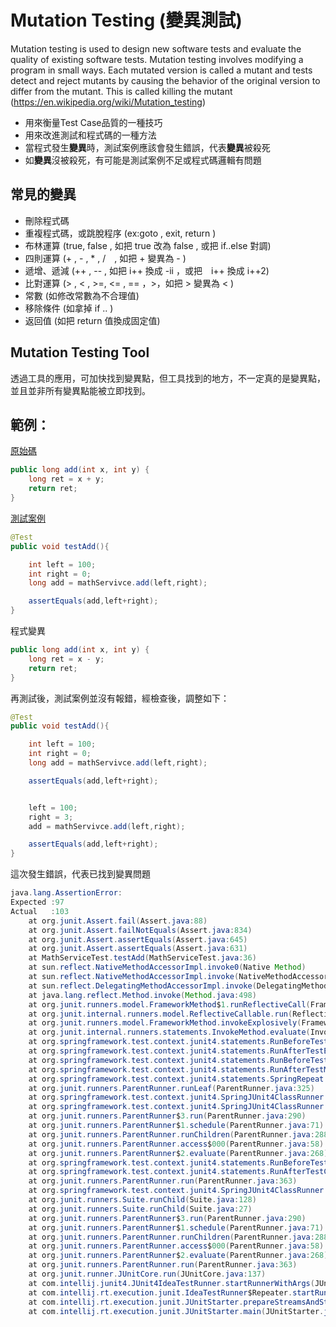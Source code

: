 # Mutation Testing (變異測試)
Mutation testing is used to design new software tests and evaluate the quality of existing software tests. Mutation testing involves modifying a program in small ways. Each mutated version is called a mutant and tests detect and reject mutants by causing the behavior of the original version to differ from the mutant. This is called killing the mutant
(https://en.wikipedia.org/wiki/Mutation_testing) 
    
- 用來衡量Test Case品質的一種技巧
- 用來改進測試和程式碼的一種方法
- 當程式發生**變異**時，測試案例應該會發生錯誤，代表**變異**被殺死
- 如**變異**沒被殺死，有可能是測試案例不足或程式碼邏輯有問題


## 常見的變異
- 刪除程式碼
- 重複程式碼，或跳脫程序 (ex:goto , exit, return )
- 布林運算 (true, false , 如把 true 改為 false , 或把 if..else 對調)
- 四則運算 (+ , - , * , /　, 如把 + 變異為 - )
- 遞增、遞減 (++ , -- , 如把 i++ 換成 -ii ，或把　i++ 換成 i++2)
- 比對運算 (> , < , >=, <= , == ，>，如把 > 變異為 < )
- 常數 (如修改常數為不合理值)
- 移除條件 (如拿掉 if .. )
- 返回值 (如把 return 值換成固定值)

## Mutation Testing Tool
透過工具的應用，可加快找到變異點，但工具找到的地方，不一定真的是變異點，並且並非所有變異點能被立即找到。

## 範例：

[原始碼](src/main/java/tw/noah/mutaion/testing/example/service/impl/MathServivceImpl.java)
```java
public long add(int x, int y) {
	long ret = x + y;
	return ret;
}
```
[測試案例](src/test/java/tw/noah/mutaion/testing/example/service/test/MathServiceTest.java)
```java
@Test
public void testAdd(){

	int left = 100;
	int right = 0;
	long add = mathServivce.add(left,right);

	assertEquals(add,left+right);
}
```
程式變異
```java
public long add(int x, int y) {
	long ret = x - y;
	return ret;
}
```
再測試後，測試案例並沒有報錯，經檢查後，調整如下：
```java
@Test
public void testAdd(){

	int left = 100;
	int right = 0;
	long add = mathServivce.add(left,right);

	assertEquals(add,left+right);


	left = 100;
	right = 3;
	add = mathServivce.add(left,right);

	assertEquals(add,left+right);
}
```
這次發生錯誤，代表已找到變異問題
```java
java.lang.AssertionError: 
Expected :97
Actual   :103
	at org.junit.Assert.fail(Assert.java:88)
	at org.junit.Assert.failNotEquals(Assert.java:834)
	at org.junit.Assert.assertEquals(Assert.java:645)
	at org.junit.Assert.assertEquals(Assert.java:631)
	at MathServiceTest.testAdd(MathServiceTest.java:36)
	at sun.reflect.NativeMethodAccessorImpl.invoke0(Native Method)
	at sun.reflect.NativeMethodAccessorImpl.invoke(NativeMethodAccessorImpl.java:62)
	at sun.reflect.DelegatingMethodAccessorImpl.invoke(DelegatingMethodAccessorImpl.java:43)
	at java.lang.reflect.Method.invoke(Method.java:498)
	at org.junit.runners.model.FrameworkMethod$1.runReflectiveCall(FrameworkMethod.java:50)
	at org.junit.internal.runners.model.ReflectiveCallable.run(ReflectiveCallable.java:12)
	at org.junit.runners.model.FrameworkMethod.invokeExplosively(FrameworkMethod.java:47)
	at org.junit.internal.runners.statements.InvokeMethod.evaluate(InvokeMethod.java:17)
	at org.springframework.test.context.junit4.statements.RunBeforeTestExecutionCallbacks.evaluate(RunBeforeTestExecutionCallbacks.java:73)
	at org.springframework.test.context.junit4.statements.RunAfterTestExecutionCallbacks.evaluate(RunAfterTestExecutionCallbacks.java:83)
	at org.springframework.test.context.junit4.statements.RunBeforeTestMethodCallbacks.evaluate(RunBeforeTestMethodCallbacks.java:75)
	at org.springframework.test.context.junit4.statements.RunAfterTestMethodCallbacks.evaluate(RunAfterTestMethodCallbacks.java:86)
	at org.springframework.test.context.junit4.statements.SpringRepeat.evaluate(SpringRepeat.java:84)
	at org.junit.runners.ParentRunner.runLeaf(ParentRunner.java:325)
	at org.springframework.test.context.junit4.SpringJUnit4ClassRunner.runChild(SpringJUnit4ClassRunner.java:251)
	at org.springframework.test.context.junit4.SpringJUnit4ClassRunner.runChild(SpringJUnit4ClassRunner.java:97)
	at org.junit.runners.ParentRunner$3.run(ParentRunner.java:290)
	at org.junit.runners.ParentRunner$1.schedule(ParentRunner.java:71)
	at org.junit.runners.ParentRunner.runChildren(ParentRunner.java:288)
	at org.junit.runners.ParentRunner.access$000(ParentRunner.java:58)
	at org.junit.runners.ParentRunner$2.evaluate(ParentRunner.java:268)
	at org.springframework.test.context.junit4.statements.RunBeforeTestClassCallbacks.evaluate(RunBeforeTestClassCallbacks.java:61)
	at org.springframework.test.context.junit4.statements.RunAfterTestClassCallbacks.evaluate(RunAfterTestClassCallbacks.java:70)
	at org.junit.runners.ParentRunner.run(ParentRunner.java:363)
	at org.springframework.test.context.junit4.SpringJUnit4ClassRunner.run(SpringJUnit4ClassRunner.java:190)
	at org.junit.runners.Suite.runChild(Suite.java:128)
	at org.junit.runners.Suite.runChild(Suite.java:27)
	at org.junit.runners.ParentRunner$3.run(ParentRunner.java:290)
	at org.junit.runners.ParentRunner$1.schedule(ParentRunner.java:71)
	at org.junit.runners.ParentRunner.runChildren(ParentRunner.java:288)
	at org.junit.runners.ParentRunner.access$000(ParentRunner.java:58)
	at org.junit.runners.ParentRunner$2.evaluate(ParentRunner.java:268)
	at org.junit.runners.ParentRunner.run(ParentRunner.java:363)
	at org.junit.runner.JUnitCore.run(JUnitCore.java:137)
	at com.intellij.junit4.JUnit4IdeaTestRunner.startRunnerWithArgs(JUnit4IdeaTestRunner.java:68)
	at com.intellij.rt.execution.junit.IdeaTestRunner$Repeater.startRunnerWithArgs(IdeaTestRunner.java:47)
	at com.intellij.rt.execution.junit.JUnitStarter.prepareStreamsAndStart(JUnitStarter.java:242)
	at com.intellij.rt.execution.junit.JUnitStarter.main(JUnitStarter.java:70)
```